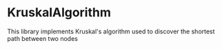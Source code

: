 # KruskalAlgorithm
This library implements Kruskal's algorithm used to discover the shortest path between two nodes
